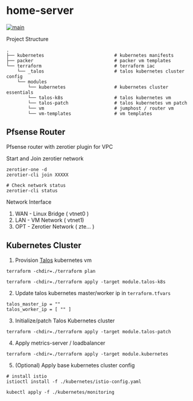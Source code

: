 # home-server

[![main](https://github.com/guyzsarun/home-server/actions/workflows/main.yml/badge.svg)](https://github.com/guyzsarun/home-server/actions/workflows/main.yml)


Project Structure
```
.
├── kubernetes                          # kubernetes manifests
├── packer                              # packer vm templates
└── terraform                           # terraform iac
    └── _talos                          # talos kubernetes cluster config
    └── modules                         
        └── kubernetes                  # kubernetes cluster essentials
        └── talos-k8s                   # talos kubernetes vm
        └── talos-patch                 # talos kubernetes vm patch
        └── vm                          # jumphost / router vm
        └── vm-templates                # vm templates
```


## Pfsense Router
Pfsense router with zerotier plugin for VPC

Start and Join zerotier network
```
zerotier-one -d
zerotier-cli join XXXXX

# Check network status
zerotier-cli status
```

Network Interface
1. WAN - Linux Bridge ( vtnet0 )
2. LAN - VM Network   ( vtnet1)
3. OPT - Zerotier Network ( zte... )


## Kubernetes Cluster
1. Provision [Talos](https://www.talos.dev/) kubernetes vm

```
terraform -chdir=./terraform plan

terraform -chdir=./terraform apply -target module.talos-k8s
```
2. Update talos kubernetes master/worker ip in `terraform.tfvars` 
```
talos_master_ip = ""
talos_worker_ip = [ "" ]
```
3. Initialize/patch Talos Kubernetes cluster

```
terraform -chdir=./terraform apply -target module.talos-patch
```
4. Apply metrics-server / loadbalancer
```
terraform -chdir=./terraform apply -target module.kubernetes
```

5. (Optional) Apply base kubernetes cluster config
```
# install istio
istioctl install -f ./kubernetes/istio-config.yaml

kubectl apply -f ./kubernetes/monitoring
```
